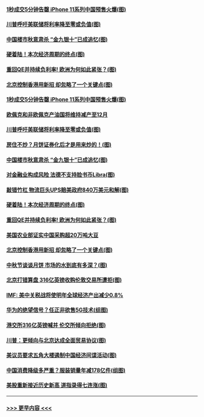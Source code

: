 #### [1秒成交5分钟告罄 iPhone 11系列中国预售火爆(图)](../pages/p5/907373.md?t=09142122) 
#### [川普呼吁美联储将利率降至零或负值(图)](../pages/p5/907303.md?t=09142122) 
#### [中国楼市秋意肃杀 “金九银十”已成追忆(图)](../pages/p5/907275.md?t=09142122) 
#### [硬着陆！本次经济周期的终点(图)](../pages/p5/907268.md?t=09142122) 
#### [重回QE并持续负利率! 欧洲为何如此紧张？(图)](../pages/p5/907269.md?t=09142122) 
#### [北京控制香港用新招 却忽略了一个关键点(图)](../pages/p5/907256.md?t=09142122) 
#### [1秒成交5分钟告罄 iPhone 11系列中国预售火爆(图)](../pages/p5/907373.md?t=09142122) 
#### [欧佩克和非欧佩克产油国将维持减产至12月](../pages/p5/907339.md?t=09142122) 
#### [川普呼吁美联储将利率降至零或负值(图)](../pages/p5/907303.md?t=09142122) 
#### [房住不炒？月饼证券化后才是用来炒的！(图)](../pages/p5/907337.md?t=09142122) 
#### [中国楼市秋意肃杀 “金九银十”已成追忆(图)](../pages/p5/907275.md?t=09142122) 
#### [对金融业构成风险 法德不支持脸书币Libra(图)](../pages/p5/907312.md?t=09142122) 
#### [敲错竹杠 物流巨头UPS赔美政府840万美元和解(图)](../pages/p5/907308.md?t=09142122) 
#### [硬着陆！本次经济周期的终点(图)](../pages/p5/907268.md?t=09142122) 
#### [重回QE并持续负利率! 欧洲为何如此紧张？(图)](../pages/p5/907269.md?t=09142122) 
#### [美国农业部证实中国采购超20万吨大豆](../pages/p5/907287.md?t=09142122) 
#### [北京控制香港用新招 却忽略了一个关键点(图)](../pages/p5/907256.md?t=09142122) 
#### [中秋节谈谈月饼 市场的水到底有多深？(图)](../pages/p5/907241.md?t=09142122) 
#### [北京打错算盘 316亿英镑收购伦敦交易所遭拒(图)](../pages/p5/907236.md?t=09142122) 
#### [IMF: 美中关税战将使明年全球经济产出减少0.8%](../pages/p5/907233.md?t=09142122) 
#### [华为的绝望信号？任正非欲售5G技术(组图)](../pages/p5/907155.md?t=09142122) 
#### [港交所316亿英镑喊并 伦交所倾向拒绝(图)](../pages/p5/907207.md?t=09142122) 
#### [川普：更倾向与北京达成全面贸易协议(图)](../pages/p5/907211.md?t=09142122) 
#### [美议员要求五角大楼遏制中国经济间谍活动(图)](../pages/p5/907199.md?t=09142122) 
#### [中国消费降级多严重？服装销量年减178亿件(组图)](../pages/p5/907157.md?t=09142122) 
#### [美股重新接近历史新高 道指录得七连涨(图)](../pages/p5/907182.md?t=09142122) 

----
#### [ >>> 更早内容 <<< ](../indexes/p5-earlier.md)
